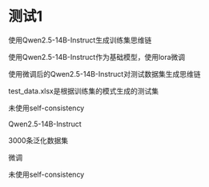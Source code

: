 <h1>测试1</h1>
<p>使用Qwen2.5-14B-Instruct生成训练集思维链</p>
<p>使用Qwen2.5-14B-Instruct作为基础模型，使用lora微调</p>
<p>使用微调后的Qwen2.5-14B-Instruct对测试数据集生成思维链</p>
<p>test_data.xlsx是根据训练集的模式生成的测试集</p>
<p>未使用self-consistency</p>

<p>Qwen2.5-14B-Instruct</p>
<p>3000条泛化数据集</p>
<p>微调</p>
<p>未使用self-consistency</p>